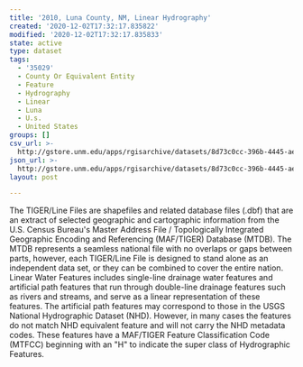 ```yaml
---
title: '2010, Luna County, NM, Linear Hydrography'
created: '2020-12-02T17:32:17.835822'
modified: '2020-12-02T17:32:17.835833'
state: active
type: dataset
tags:
  - '35029'
  - County Or Equivalent Entity
  - Feature
  - Hydrography
  - Linear
  - Luna
  - U.s.
  - United States
groups: []
csv_url: >-
  http://gstore.unm.edu/apps/rgisarchive/datasets/8d73c0cc-396b-4445-ae65-06267f8c5451/tl_2010_35029_linearwater.derived.csv
json_url: >-
  http://gstore.unm.edu/apps/rgisarchive/datasets/8d73c0cc-396b-4445-ae65-06267f8c5451/tl_2010_35029_linearwater.derived.json
layout: post

---
```

The TIGER/Line Files are shapefiles and related database files (.dbf) that are an extract of selected geographic and cartographic information from the U.S. Census Bureau's Master Address File / Topologically Integrated Geographic Encoding and Referencing (MAF/TIGER) Database (MTDB).  The MTDB represents a seamless national file with no overlaps or gaps between parts, however, each TIGER/Line File is designed to stand alone as an independent data set, or they can be combined to cover the entire nation.  Linear Water Features includes single-line drainage water features and artificial path features that run through double-line drainage features such as rivers and streams, and serve as a linear representation of these features.  The artificial path features may correspond to those in the USGS National Hydrographic Dataset (NHD).  However, in many cases the features do not match NHD equivalent feature and will not carry the NHD metadata codes.  These features have a MAF/TIGER Feature Classification Code (MTFCC) beginning with an "H" to indicate the super class of Hydrographic Features.  

